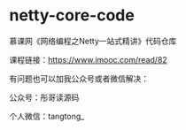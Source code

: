 # netty-core-code

慕课网《网络编程之Netty一站式精讲》代码仓库

课程链接：https://www.imooc.com/read/82

有问题也可以加我公众号或者微信解决：

公众号：彤哥读源码

个人微信：tangtong_

